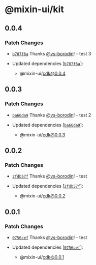 # @mixin-ui/kit

## 0.0.4

### Patch Changes

- [`b707f6a`](https://github.com/CORETEQ/mixin-ui/commit/b707f6ae0760f2bc69314c2ecda080f13ce0ac8e) Thanks [@vs-borodin](https://github.com/vs-borodin)! - test 3

- Updated dependencies [[`b707f6a`](https://github.com/CORETEQ/mixin-ui/commit/b707f6ae0760f2bc69314c2ecda080f13ce0ac8e)]:
  - @mixin-ui/cdk@0.0.4

## 0.0.3

### Patch Changes

- [`ba66da9`](https://github.com/CORETEQ/mixin-ui/commit/ba66da9fef5feaa76043e44685706a6803056b8f) Thanks [@vs-borodin](https://github.com/vs-borodin)! - test 2

- Updated dependencies [[`ba66da9`](https://github.com/CORETEQ/mixin-ui/commit/ba66da9fef5feaa76043e44685706a6803056b8f)]:
  - @mixin-ui/cdk@0.0.3

## 0.0.2

### Patch Changes

- [`2fdb57f`](https://github.com/CORETEQ/mixin-ui/commit/2fdb57f26979347e5c71ac73dfd36f45ea1690de) Thanks [@vs-borodin](https://github.com/vs-borodin)! - test

- Updated dependencies [[`2fdb57f`](https://github.com/CORETEQ/mixin-ui/commit/2fdb57f26979347e5c71ac73dfd36f45ea1690de)]:
  - @mixin-ui/cdk@0.0.2

## 0.0.1

### Patch Changes

- [`0756cef`](https://github.com/CORETEQ/mixin-ui/commit/0756cefe11162e7f4fbc1138bdc7abc6a1c4a592) Thanks [@vs-borodin](https://github.com/vs-borodin)! - test

- Updated dependencies [[`0756cef`](https://github.com/CORETEQ/mixin-ui/commit/0756cefe11162e7f4fbc1138bdc7abc6a1c4a592)]:
  - @mixin-ui/cdk@0.0.1
